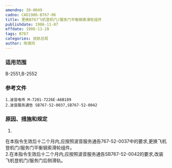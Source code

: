 ```yaml
---
amendno: 39-0049  
cadno: CAD1986-B767-06  
title: 更换B767飞机登机门/服务门平衡钢索滑轮组件  
publishdate: 1986-11-07  
effdate: 1986-11-28  
tags: B767  
categories: 民航总局  
author: 陈南玲  
---
```

  
### 适用范围  
B-2551,B-2552  
  
<!--more-->  
### 参考文件  
    1.波音电传 M-7201-7226E-A6B189  
    2.波音服务通告 SB767-52-0037,SB767-52-0042  
  
### 原因、措施和规定  
1.  
在本指令生效后十二个月内,应按照波音服务通告767-52-0037中的要求,更换飞机登机门/服务门平衡钢索滑轮组件。  
    2.在本指令生效后十二个月内,应按照波音服务通告SB767-52-0042的要求,改装飞机登机门/服务门后侧滑轨。  
  
